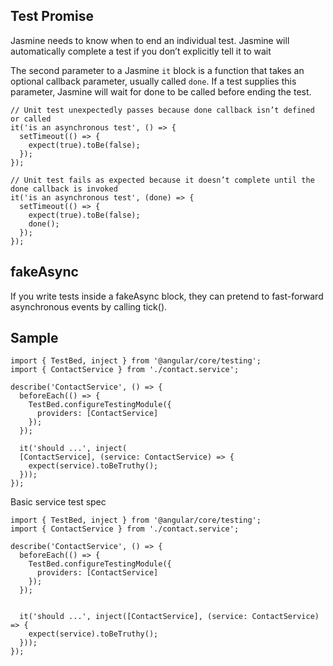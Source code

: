 ## Test Promise

Jasmine needs to know when to end an individual test.
Jasmine will automatically complete a test if you don’t explicitly tell it to wait

The second parameter to a Jasmine `it` block is a function that takes an optional callback parameter, usually called `done`.
If a test supplies this parameter, Jasmine will wait for done to be called before ending the test.

```
// Unit test unexpectedly passes because done callback isn’t defined or called
it('is an asynchronous test', () => {
  setTimeout(() => {
    expect(true).toBe(false);
  });
});

// Unit test fails as expected because it doesn’t complete until the done callback is invoked
it('is an asynchronous test', (done) => {
  setTimeout(() => {
    expect(true).toBe(false);
    done();
  });
});
```

## fakeAsync

If you write tests inside a fakeAsync block, they can pretend to fast-forward asynchronous events by calling tick().

## Sample

```
import { TestBed, inject } from '@angular/core/testing';
import { ContactService } from './contact.service';

describe('ContactService', () => {
  beforeEach(() => {
    TestBed.configureTestingModule({
      providers: [ContactService]
    });
  });

  it('should ...', inject(
  [ContactService], (service: ContactService) => {
    expect(service).toBeTruthy();
  }));
});

```

Basic service test spec

```
import { TestBed, inject } from '@angular/core/testing';
import { ContactService } from './contact.service';

describe('ContactService', () => {
  beforeEach(() => {
    TestBed.configureTestingModule({
      providers: [ContactService]
    });
  });


  it('should ...', inject([ContactService], (service: ContactService) => {
    expect(service).toBeTruthy();
  }));
});
```
